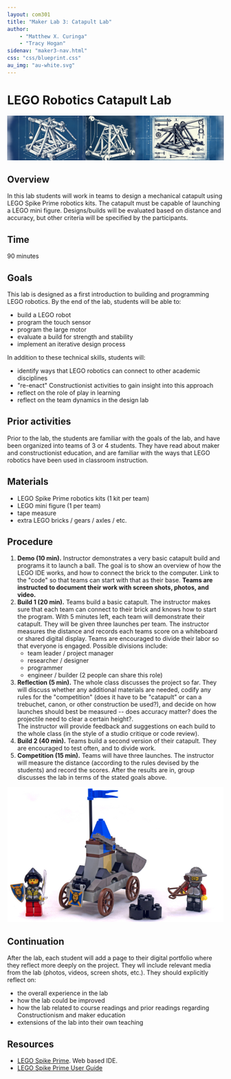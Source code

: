 ```yaml
---
layout: com301
title: "Maker Lab 3: Catapult Lab"
author:
    - "Matthew X. Curinga"
    - "Tracy Hogan"
sidenav: "maker3-nav.html"
css: "css/blueprint.css"
au_img: "au-white.svg"
---
```


LEGO Robotics Catapult Lab
==========================

<img src="img/catapult.png" class="img-fluid d-block" alt="catapult">

Overview
--------
In this lab students will work in teams to design a mechanical
catapult using LEGO Spike Prime robotics kits. The catapult must
be capable of launching a LEGO mini figure. Designs/builds will be evaluated
based on distance and accuracy, but other criteria will be specified
by the participants.

Time
----
90 minutes

Goals
-----
This lab is designed as a first introduction to building
and programming LEGO robotics. By the end of the lab,
students will be able to:

- build a LEGO robot
- program the touch sensor
- program the large motor
- evaluate a build for strength and stability
- implement an iterative design process

In addition to these technical skills, students will:

- identify ways that LEGO robotics can connect to other academic
  disciplines
- "re-enact" Constructionist activities to gain insight into this approach
- reflect on the role of play in learning
- reflect on the team dynamics in the design lab

Prior activities
----------------
Prior to the lab, the students are familiar with the goals
of the lab, and have been organized into teams of 3 or 4
students. They have read about maker and constructionist
education, and are familiar with the ways that LEGO robotics
have been used in classroom instruction.

Materials
---------
- LEGO Spike Prime robotics kits (1 kit per team)
- LEGO mini figure (1 per team)
- tape measure
- extra LEGO bricks / gears / axles / etc.

Procedure
---------
1. **Demo (10 min).** Instructor demonstrates a very basic catapult build and
   programs it to launch a ball. The goal is to show an
   overview of how the LEGO IDE works, and how to connect
   the brick to the computer. Link to the "code" so that teams
   can start with that as their base.
   **Teams are instructed to document their work with screen shots, photos, and video.**
2. **Build 1 (20 min).** Teams build a basic catapult. The instructor
   makes sure that each team can connect to their brick and knows
   how to start the program. With 5 minutes left, each team will demonstrate 
   their catapult. They will be given three launches per team. The instructor 
   measures the distance and records each teams score on a whiteboard or
   shared digital display. Teams are encouraged to divide their labor
   so that everyone is engaged. Possible divisions include:
   - team leader / project manager
   - researcher / designer
   - programmer
   - engineer / builder (2 people can share this role)
3. **Reflection (5 min).** The whole class discusses the project so far.
   They will discuss whether any additional materials are needed, codify
   any rules for the "competition" (does it have to be "catapult" or
   can a trebuchet, canon, or other construction be used?), 
   and decide on how launches should best be measured -- does accuracy
   matter? does the projectile need to clear a certain height?.\
   The instructor will provide feedback and suggestions on
   each build to the whole class (in the style of a studio critique or code review).
4. **Build 2 (40 min).** Teams build a second version of their catapult.
   They are encouraged to test often, and to divide work.
5. **Competition (15 min).** Teams will have three launches. The instructor
   will measure the distance (according to the rules devised by the students)
   and record the scores. After the results are in, group discusses the
   lab in terms of the stated goals above.

<img src="img/lego-knights.png" class="img-fluid d-block" alt="lego knights with lego catapult">


Continuation
------------
After the lab, each student will add a page to their digital portfolio where
they reflect more deeply on the project. They wll include relevant
media from the lab (photos, videos, screen shots, etc.). They should explicitly
reflect on:

- the overall experience in the lab
- how the lab could be improved
- how the lab related to course readings and prior readings regarding 
  Constructionism and maker education
- extensions of the lab into their own teaching

Resources
---------
- [LEGO Spike Prime](https://spike.legoeducation.com/prime/lobby/). Web based IDE.
- [LEGO Spike Prime User Guide]()